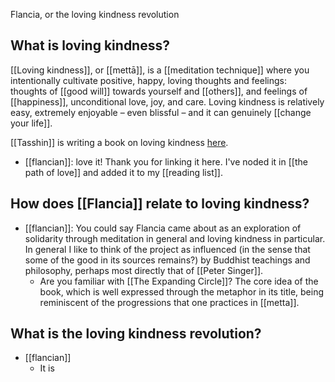 Flancia, or the loving kindness revolution

## What is loving kindness?
[[Loving kindness]], or [[mettā]], is a [[meditation technique]] where you intentionally cultivate positive, happy, loving thoughts and feelings: thoughts of [[good will]] towards yourself and [[others]], and feelings of [[happiness]], unconditional love, joy, and care. Loving kindness is relatively easy, extremely enjoyable – even blissful – and it can genuinely [[change your life]].

[[Tasshin]] is writing a book on loving kindness [here](https://tasshin.com/metta-book).

- [[flancian]]: love it! Thank you for linking it here. I've noded it in [[the path of love]] and added it to my [[reading list]].

## How does [[Flancia]] relate to loving kindness?

- [[flancian]]: You could say Flancia came about as an exploration of solidarity through meditation in general and loving kindness in particular. In general I like to think of the project as influenced (in the sense that some of the good in its sources remains?) by Buddhist teachings and philosophy, perhaps most directly that of [[Peter Singer]].
    - Are you familiar with [[The Expanding Circle]]? The core idea of the book, which is well expressed through the metaphor in its title, being reminiscent of the progressions that one practices in [[metta]].

## What is the loving kindness revolution?

- [[flancian]]
    - It is 